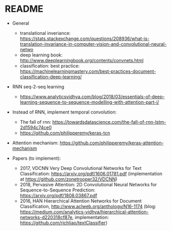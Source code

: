 # README

* General
    - translational inveriance: https://stats.stackexchange.com/questions/208936/what-is-translation-invariance-in-computer-vision-and-convolutional-neural-netwo
    - deep learning book: http://www.deeplearningbook.org/contents/convnets.html
    - classification: best practice: https://machinelearningmastery.com/best-practices-document-classification-deep-learning/
* RNN seq-2-seq learning
    - https://www.analyticsvidhya.com/blog/2018/03/essentials-of-deep-learning-sequence-to-sequence-modelling-with-attention-part-i/
* Instead of RNN, implement temporal convolution:
    - The fall of rnn: https://towardsdatascience.com/the-fall-of-rnn-lstm-2d1594c74ce0
    - https://github.com/philipperemy/keras-tcn
    
* Attention mechanism: https://github.com/philipperemy/keras-attention-mechanism
    
* Papers (to implement):
    - 2017, VDCNN Very Deep Convolutional Networks for Text Classification: https://arxiv.org/pdf/1606.01781.pdf (implementation at https://github.com/zonetrooper32/VDCNN)
    - 2018, Pervasive Attention: 2D Convolutional Neural Networks for Sequence-to-Sequence Prediction: https://arxiv.org/pdf/1808.03867.pdf
    - 2016, HAN Hierarchical Attention Networks for Document Classification, http://www.aclweb.org/anthology/N16-1174 (blog: https://medium.com/analytics-vidhya/hierarchical-attention-networks-d220318cf87e, implementation: https://github.com/richliao/textClassifier)